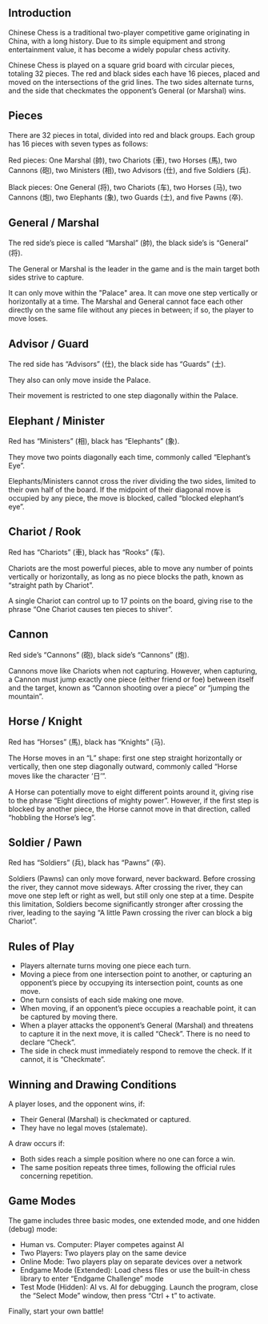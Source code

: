 ## Introduction

Chinese Chess is a traditional two-player competitive game originating in China, with a long history. Due to its simple equipment and strong entertainment value, it has become a widely popular chess activity.

Chinese Chess is played on a square grid board with circular pieces, totaling 32 pieces. The red and black sides each have 16 pieces, placed and moved on the intersections of the grid lines. The two sides alternate turns, and the side that checkmates the opponent’s General (or Marshal) wins.

## Pieces

There are 32 pieces in total, divided into red and black groups. Each group has 16 pieces with seven types as follows:

Red pieces:
One Marshal (帥), two Chariots (車), two Horses (馬), two Cannons (砲), two Ministers (相), two Advisors (仕), and five Soldiers (兵).

Black pieces:
One General (将), two Chariots (车), two Horses (马), two Cannons (炮), two Elephants (象), two Guards (士), and five Pawns (卒).

## General / Marshal

The red side’s piece is called “Marshal” (帥), the black side’s is “General” (将).

The General or Marshal is the leader in the game and is the main target both sides strive to capture.

It can only move within the "Palace" area. It can move one step vertically or horizontally at a time. The Marshal and General cannot face each other directly on the same file without any pieces in between; if so, the player to move loses.

## Advisor / Guard

The red side has “Advisors” (仕), the black side has “Guards” (士).

They also can only move inside the Palace.

Their movement is restricted to one step diagonally within the Palace.

## Elephant / Minister

Red has “Ministers” (相), black has “Elephants” (象).

They move two points diagonally each time, commonly called “Elephant’s Eye”.

Elephants/Ministers cannot cross the river dividing the two sides, limited to their own half of the board. If the midpoint of their diagonal move is occupied by any piece, the move is blocked, called “blocked elephant’s eye”.

## Chariot / Rook

Red has “Chariots” (車), black has “Rooks” (车).

Chariots are the most powerful pieces, able to move any number of points vertically or horizontally, as long as no piece blocks the path, known as “straight path by Chariot”.

A single Chariot can control up to 17 points on the board, giving rise to the phrase “One Chariot causes ten pieces to shiver”.

## Cannon

Red side’s “Cannons” (砲), black side’s “Cannons” (炮).

Cannons move like Chariots when not capturing. However, when capturing, a Cannon must jump exactly one piece (either friend or foe) between itself and the target, known as “Cannon shooting over a piece” or “jumping the mountain”.

## Horse / Knight

Red has “Horses” (馬), black has “Knights” (马).

The Horse moves in an “L” shape: first one step straight horizontally or vertically, then one step diagonally outward, commonly called “Horse moves like the character ‘日’”.

A Horse can potentially move to eight different points around it, giving rise to the phrase “Eight directions of mighty power”. However, if the first step is blocked by another piece, the Horse cannot move in that direction, called “hobbling the Horse’s leg”.

## Soldier / Pawn

Red has “Soldiers” (兵), black has “Pawns” (卒).

Soldiers (Pawns) can only move forward, never backward. Before crossing the river, they cannot move sideways. After crossing the river, they can move one step left or right as well, but still only one step at a time. Despite this limitation, Soldiers become significantly stronger after crossing the river, leading to the saying “A little Pawn crossing the river can block a big Chariot”.

## Rules of Play

* Players alternate turns moving one piece each turn.
* Moving a piece from one intersection point to another, or capturing an opponent’s piece by occupying its intersection point, counts as one move.
* One turn consists of each side making one move.
* When moving, if an opponent’s piece occupies a reachable point, it can be captured by moving there.
* When a player attacks the opponent’s General (Marshal) and threatens to capture it in the next move, it is called “Check”. There is no need to declare “Check”.
* The side in check must immediately respond to remove the check. If it cannot, it is “Checkmate”.

## Winning and Drawing Conditions

A player loses, and the opponent wins, if:

* Their General (Marshal) is checkmated or captured.
* They have no legal moves (stalemate).

A draw occurs if:

* Both sides reach a simple position where no one can force a win.
* The same position repeats three times, following the official rules concerning repetition.

## Game Modes

The game includes three basic modes, one extended mode, and one hidden (debug) mode:

* Human vs. Computer: Player competes against AI
* Two Players: Two players play on the same device
* Online Mode: Two players play on separate devices over a network
* Endgame Mode (Extended): Load chess files or use the built-in chess library to enter “Endgame Challenge” mode
* Test Mode (Hidden): AI vs. AI for debugging. Launch the program, close the “Select Mode” window, then press “Ctrl + t” to activate.

Finally, start your own battle!
